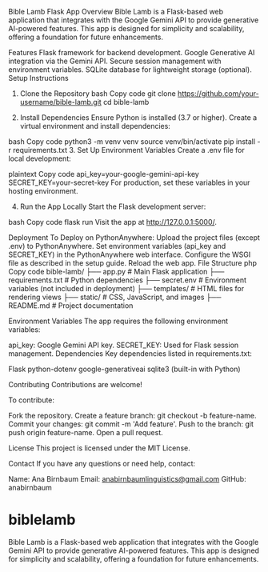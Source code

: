 
Bible Lamb Flask App
Overview
Bible Lamb is a Flask-based web application that integrates with the Google Gemini API to provide generative AI-powered features. This app is designed for simplicity and scalability, offering a foundation for future enhancements.

Features
Flask framework for backend development.
Google Generative AI integration via the Gemini API.
Secure session management with environment variables.
SQLite database for lightweight storage (optional).
Setup Instructions

1. Clone the Repository
bash
Copy code
git clone https://github.com/your-username/bible-lamb.git
cd bible-lamb

2. Install Dependencies
Ensure Python is installed (3.7 or higher). Create a virtual environment and install dependencies:

bash
Copy code
python3 -m venv venv
source venv/bin/activate
pip install -r requirements.txt
3. Set Up Environment Variables
Create a .env file for local development:

plaintext
Copy code
api_key=your-google-gemini-api-key
SECRET_KEY=your-secret-key
For production, set these variables in your hosting environment.

4. Run the App Locally
Start the Flask development server:

bash
Copy code
flask run
Visit the app at http://127.0.0.1:5000/.

Deployment
To Deploy on PythonAnywhere:
Upload the project files (except .env) to PythonAnywhere.
Set environment variables (api_key and SECRET_KEY) in the PythonAnywhere web interface.
Configure the WSGI file as described in the setup guide.
Reload the web app.
File Structure
php
Copy code
bible-lamb/
├── app.py             # Main Flask application
├── requirements.txt   # Python dependencies
├── secret.env         # Environment variables (not included in deployment)
├── templates/         # HTML files for rendering views
├── static/            # CSS, JavaScript, and images
├── README.md          # Project documentation

Environment Variables
The app requires the following environment variables:

api_key: Google Gemini API key.
SECRET_KEY: Used for Flask session management.
Dependencies
Key dependencies listed in requirements.txt:

Flask
python-dotenv
google-generativeai
sqlite3 (built-in with Python)

Contributing
Contributions are welcome! 

To contribute:

Fork the repository.
Create a feature branch: git checkout -b feature-name.
Commit your changes: git commit -m 'Add feature'.
Push to the branch: git push origin feature-name.
Open a pull request.


License
This project is licensed under the MIT License.

Contact
If you have any questions or need help, contact:

Name: Ana Birnbaum
Email: anabirnbaumlinguistics@gmail.com
GitHub: anabirnbaum

# biblelamb
 Bible Lamb is a Flask-based web application that integrates with the Google Gemini API to provide generative AI-powered features. This app is designed for simplicity and scalability, offering a foundation for future enhancements.

